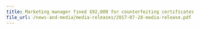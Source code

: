 ```yaml
---
title: Marketing manager fined $92,000 for counterfeiting certificates of origin and making false statements 
file_url: /news-and-media/media-releases/2017-07-28-media-release.pdf
---
```

